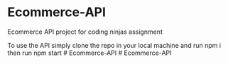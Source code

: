 # Ecommerce-API
Ecommerce API project for coding ninjas assignment


To use the API simply clone the repo in your local machine and run
npm i
then run
npm start
#   E c o m m e r c e - A P I  
 #   E c o m m e r c e - A P I  
 